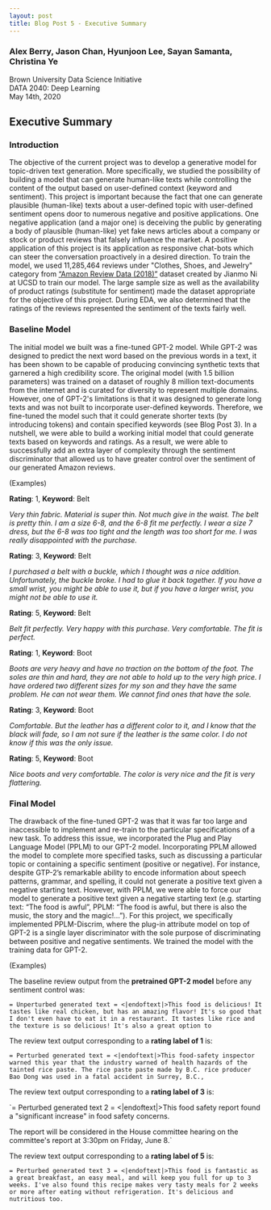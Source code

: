 ```yaml
---
layout: post
title: Blog Post 5 - Executive Summary
---
```


### Alex Berry, Jason Chan, Hyunjoon Lee, Sayan Samanta, Christina Ye
Brown University Data Science Initiative  
DATA 2040: Deep Learning  
May 14th, 2020

## Executive Summary

### Introduction
The objective of the current project was to develop a generative model for topic-driven text generation. More specifically, we studied the possibility of building a model that can generate human-like texts while controlling the content of the output based on user-defined context (keyword and sentiment). This project is important because the fact that one can generate plausible (human-like) texts about a user-defined topic with user-defined sentiment opens door to numerous negative and positive applications. One negative application (and a major one) is deceiving the public by generating a body of plausible (human-like) yet fake news articles about a company or stock or product reviews that falsely influence the market. A positive application of this project is its application as responsive chat-bots which can steer the conversation proactively in a desired direction. To train the model, we used 11,285,464 reviews under "Clothes, Shoes, and Jewelry" category from [“Amazon Review Data (2018)”](https://nijianmo.github.io/amazon/index.html) dataset created by Jianmo Ni at UCSD to train our model. The large sample size as well as the availability of product ratings (substitute for sentiment) made the dataset appropriate for the objective of this project. During EDA, we also determined that the ratings of the reviews represented the sentiment of the texts fairly well.

### Baseline Model
The initial model we built was a fine-tuned GPT-2 model. While GPT-2 was designed to predict the next word based on the previous words in a text, it has been shown to be capable of producing convincing synthetic texts that garnered a high credibility score. The original model (with 1.5 billion parameters) was trained on a dataset of roughly 8 million text-documents from the internet and is curated for diversity to represent multiple domains. However, one of GPT-2's limitations is that it was designed to generate long texts and was not built to incorporate user-defined keywords. Therefore, we fine-tuned the model such that it could generate shorter texts (by introducing tokens) and contain specified keywords (see Blog Post 3). In a nutshell, we were able to build a working initial model that could generate texts based on keywords and ratings. As a result, we were able to successfully add an extra layer of complexity through the sentiment discriminator that allowed us to have greater control over the sentiment of our generated Amazon reviews.

(Examples)

**Rating**: 1, **Keyword**: Belt

*Very thin fabric. Material is super thin. Not much give in the waist. The belt is pretty thin. I am a size 6-8, and the 6-8 fit me perfectly. I wear a size 7 dress, but the 6-8 was too tight and the length was too short for me. I was really disappointed with the purchase.*

**Rating**: 3, **Keyword**: Belt

*I purchased a belt with a buckle, which I thought was a nice addition. Unfortunately, the buckle broke. I had to glue it back together. If you have a small wrist, you might be able to use it, but if you have a larger wrist, you might not be able to use it.*

**Rating**: 5, **Keyword**: Belt

*Belt fit perfectly. Very happy with this purchase. Very comfortable. The fit is perfect.*

**Rating**: 1, **Keyword**: Boot

*Boots are very heavy and have no traction on the bottom of the foot. The soles are thin and hard, they are not able to hold up to the very high price. I have ordered two different sizes for my son and they have the same problem. He can not wear them. We cannot find ones that have the sole.*

**Rating**: 3, **Keyword**: Boot

*Comfortable. But the leather has a different color to it, and I know that the black will fade, so I am not sure if the leather is the same color. I do not know if this was the only issue.*

**Rating**: 5, **Keyword**: Boot

*Nice boots and very comfortable. The color is very nice and the fit is very flattering.*

### Final Model
The drawback of the fine-tuned GPT-2 was that it was far too large and inaccessible to implement and re-train to the particular specifications of a new task. To address this issue, we incorporated the Plug and Play Language Model (PPLM) to our GPT-2 model. Incorporating PPLM allowed the model to complete more specified tasks, such as discussing a particular topic or containing a specific sentiment (positive or negative). For instance, despite GTP-2’s remarkable ability to encode information about speech patterns, grammar, and spelling, it could not generate a positive text given a negative starting text. However, with PPLM, we were able to force our model to generate a positive text given a negative starting text (e.g. starting text: “The food is awful”, PPLM: “The food is awful, but there is also the music, the story and the magic!…”). For this project, we specifically implemented PPLM-Discrim, where the plug-in attribute model on top of GPT-2 is a single layer discriminator with the sole purpose of discriminating between positive and negative sentiments. We trained the model with the training data for GPT-2.

(Examples)

The baseline review output from the **pretrained GPT-2 model** before any sentiment control was:

`= Unperturbed generated text =
<|endoftext|>This food is delicious! It tastes like real chicken, but has an amazing flavor! It's so good that I don't even have to eat it in a restaurant. It tastes like rice and the texture is so delicious! It's also a great option to`

The review text output corresponding to a **rating label of 1** is: 

`= Perturbed generated text =
<|endoftext|>This food-safety inspector warned this year that the industry warned of health hazards of the tainted rice paste. The rice paste paste made by B.C. rice producer Bao Dong was used in a fatal accident in Surrey, B.C.,`

The review text output corresponding to a **rating label of 3** is: 

`= Perturbed generated text 2 =
<|endoftext|>This food safety report found a "significant increase" in food safety concerns.

The report will be considered in the House committee hearing on the committee's report at 3:30pm on Friday, June 8.`

The review text output corresponding to a **rating label of 5** is: 

`= Perturbed generated text 3 =
<|endoftext|>This food is fantastic as a great breakfast, an easy meal, and will keep you full for up to 3 weeks. I've also found this recipe makes very tasty meals for 2 weeks or more after eating without refrigeration. It's delicious and nutritious too.`











